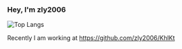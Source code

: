 ### Hey, I'm zly2006



![Top Langs](https://github-readme-stats.vercel.app/api/top-langs/?username=Mouse0w0&layout=compact&hide_border=true&hide=html,css)

Recently I am working at <https://github.com/zly2006/KhlKt>

